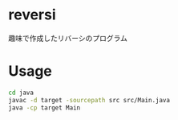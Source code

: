 # reversi
趣味で作成したリバーシのプログラム

# Usage
 
```bash
cd java
javac -d target -sourcepath src src/Main.java
java -cp target Main
```
